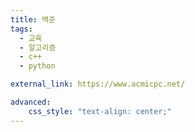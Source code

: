 ```yaml
---
title: 백준
tags:
  - 교육
  - 알고리즘
  - c++
  - python

external_link: https://www.acmicpc.net/

advanced:
    css_style: "text-align: center;"
---
```


